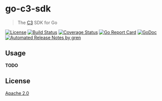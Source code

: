 # go-c3-sdk

> The [C3](https://github.com/c3systems/c3) SDK for Go

[![License](http://img.shields.io/badge/license-Apache-blue.svg)](https://raw.githubusercontent.com/c3systems/go-c3-sdk/master/LICENSE) [![Build Status](https://travis-ci.org/c3systems/go-c3-sdk.svg?branch=master)](https://travis-ci.org/c3systems/go-c3-sdk) [![Coverage Status](https://coveralls.io/repos/github/c3systems/go-c3-sdk/badge.svg?branch=master)](https://coveralls.io/github/c3systems/go-c3-sdk?branch=master) [![Go Report Card](https://goreportcard.com/badge/github.com/c3systems/go-c3-sdk)](https://goreportcard.com/report/github.com/c3systems/go-c3-sdk) [![GoDoc](https://godoc.org/github.com/c3systems/go-c3-sdk?status.svg)](https://godoc.org/github.com/c3systems/go-c3-sdk) [![Automated Release Notes by gren](https://img.shields.io/badge/%F0%9F%A4%96-release%20notes-00B2EE.svg)](https://github-tools.github.io/github-release-notes/)

## Usage
**TODO**

## License

[Apache 2.0](LICENSE)
